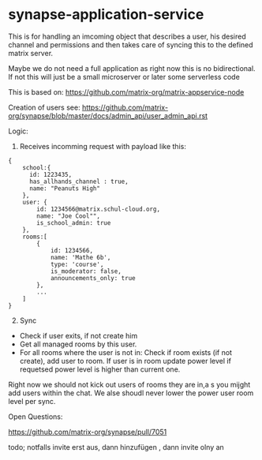 # synapse-application-service

This is for handling an imcoming  object that describes a user, his desired channel and permissions and then takes care of syncing this to the defined matrix server.

Maybe we do not need a full application as right now this is no bidirectional. If not this will just be a small microserver or later some serverless code


This is based on: https://github.com/matrix-org/matrix-appservice-node

Creation of users see: https://github.com/matrix-org/synapse/blob/master/docs/admin_api/user_admin_api.rst

Logic:

1. Receives incomming request with payload like this:

```
{ 
    school:{
      id: 1223435,
      has_allhands_channel : true,
      name: "Peanuts High"
    },
    user: {
        id: 1234566@matrix.schul-cloud.org,
        name: "Joe Cool"",
        is_school_admin: true
    },
    rooms:[
        {
            id: 1234566,
            name: 'Mathe 6b',
            type: 'course',
            is_moderator: false,
            announcements_only: true
        },
        ...
    ]
}
```

2. Sync

- Check if user exits, if not create him
- Get all managed rooms by this user.
- For all rooms where the user is not in: Check if room exists (if not create), add user to room. If user is in room update power level if requetsed power level is higher than current one.

Right now we should not kick out users of rooms they are in,a s you mijght add users within the chat. We alse shoudl never lower the power user room level per sync.


Open Questions:


https://github.com/matrix-org/synapse/pull/7051

todo; notfalls invite erst aus, dann hinzufügen , dann invite olny an
